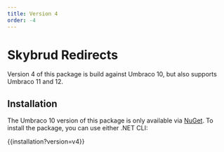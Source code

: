 ```yaml
---
title: Version 4
order: -4
---
```


# Skybrud Redirects

Version 4 of this package is build against Umbraco 10, but also supports Umbraco 11 and 12.

## Installation

The Umbraco 10 version of this package is only available via [NuGet](https://www.nuget.org/packages/Skybrud.Umbraco.Redirects). To install the package, you can use either .NET CLI:

{{installation?version=v4}}